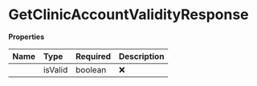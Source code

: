 # GetClinicAccountValidityResponse



**Properties**

| Name | Type | Required | Description |
| :-------- | :----------| :----------| :----------|
    | isValid | boolean | ❌ |  |




<!-- This file was generated by liblab | https://liblab.com/ -->